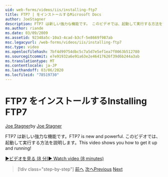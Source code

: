 ```yaml
---
uid: web-forms/videos/iis/installing-ftp7
title: FTP7 | をインストールするMicrosoft Docs
author: JoeStagner
description: FTP7 は新しい強力な機能です。 このビデオでは、起動して実行する方法を説明します。
ms.author: riande
ms.date: 03/09/2009
ms.assetid: 92348a5c-10a3-4cad-b3cf-5e8669f987ab
msc.legacyurl: /web-forms/videos/iis/installing-ftp7
msc.type: video
ms.openlocfilehash: 7bf4d99754dbc5c7a5d7e5ef1ea7f0063b512780
ms.sourcegitcommit: e7e91932a6e91a63e2e46417626f39d6b244a3ab
ms.translationtype: MT
ms.contentlocale: ja-JP
ms.lasthandoff: 03/06/2020
ms.locfileid: "78519730"
---
```

# <a name="installing-ftp7"></a><span data-ttu-id="41698-104">FTP7 をインストールする</span><span class="sxs-lookup"><span data-stu-id="41698-104">Installing FTP7</span></span>

<span data-ttu-id="41698-105">[Joe Stagner](https://github.com/JoeStagner)</span><span class="sxs-lookup"><span data-stu-id="41698-105">by [Joe Stagner](https://github.com/JoeStagner)</span></span>

<span data-ttu-id="41698-106">FTP7 は新しい強力な機能です。</span><span class="sxs-lookup"><span data-stu-id="41698-106">FTP7 is new and powerful.</span></span> <span data-ttu-id="41698-107">このビデオでは、起動して実行する方法を説明します。</span><span class="sxs-lookup"><span data-stu-id="41698-107">This video shows you how to get it up and running!</span></span>

[<span data-ttu-id="41698-108">&#9654;ビデオを見る (8 分)</span><span class="sxs-lookup"><span data-stu-id="41698-108">&#9654; Watch video (8 minutes)</span></span>](https://channel9.msdn.com/Blogs/ASP-NET-Site-Videos/installing-ftp7)

> [!div class="step-by-step"]
> <span data-ttu-id="41698-109">[前へ](creating-a-site-with-iis7-manager.md)
> [次へ](bit-rate-throttling.md)</span><span class="sxs-lookup"><span data-stu-id="41698-109">[Previous](creating-a-site-with-iis7-manager.md)
[Next](bit-rate-throttling.md)</span></span>
